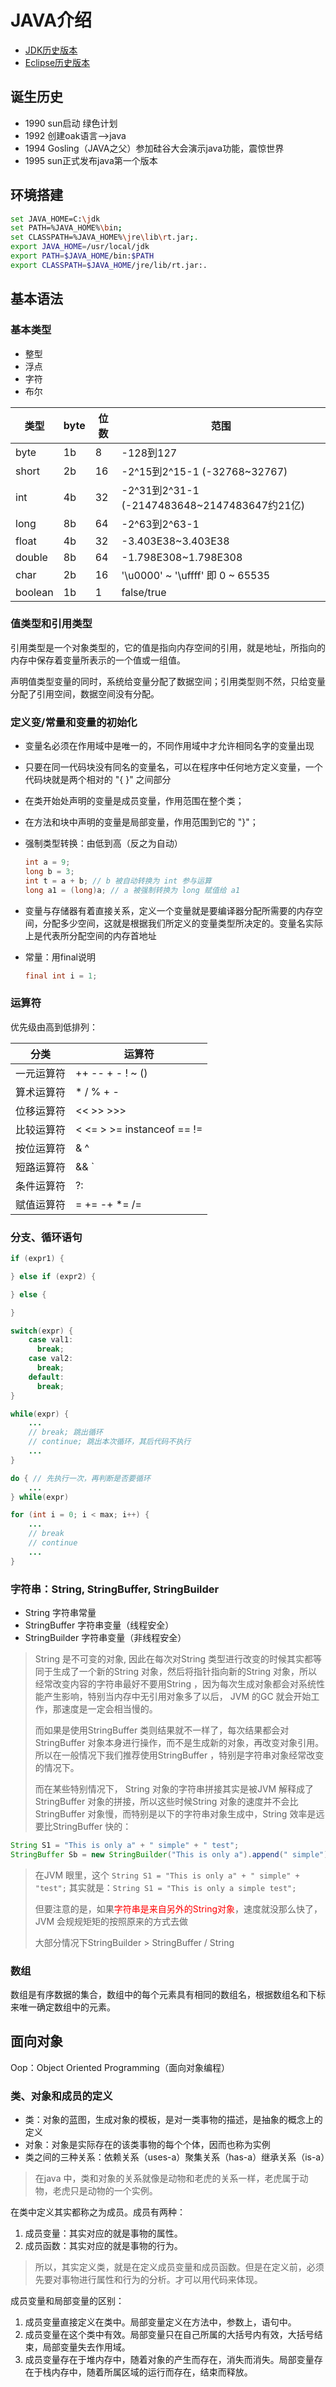 # JAVA介绍

- [JDK历史版本](https://www.oracle.com/technetwork/java/javase/archive-139210.html)
- [Eclipse历史版本](https://wiki.eclipse.org/Older_Versions_Of_Eclipse)

## 诞生历史

- 1990 sun启动 绿色计划
- 1992 创建oak语言-->java
- 1994 Gosling（JAVA之父）参加硅谷大会演示java功能，震惊世界
- 1995 sun正式发布java第一个版本

## 环境搭建

```sh
set JAVA_HOME=C:\jdk
set PATH=%JAVA_HOME%\bin;
set CLASSPATH=%JAVA_HOME%\jre\lib\rt.jar;.
export JAVA_HOME=/usr/local/jdk
export PATH=$JAVA_HOME/bin:$PATH
export CLASSPATH=$JAVA_HOME/jre/lib/rt.jar:.
```

## 基本语法

### 基本类型

- 整型
- 浮点
- 字符
- 布尔

类型|byte|位数|范围
-|-|-|-
byte|1b|8|-128到127
short|2b|16|-2^15到2^15-1 (-32768~32767)
int|4b|32|-2^31到2^31-1 (-2147483648~2147483647约21亿)
long|8b|64|-2^63到2^63-1
float|4b|32|-3.403E38~3.403E38  
double|8b|64|-1.798E308~1.798E308
char|2b|16|'\u0000' ~ '\uffff' 即 0 ~ 65535
boolean|1b|1|false/true

### 值类型和引用类型

引用类型是一个对象类型的，它的值是指向内存空间的引用，就是地址，所指向的内存中保存着变量所表示的一个值或一组值。

声明值类型变量的同时，系统给变量分配了数据空间；引用类型则不然，只给变量分配了引用空间，数据空间没有分配。

### 定义变/常量和变量的初始化

- 变量名必须在作用域中是唯一的，不同作用域中才允许相同名字的变量出现
- 只要在同一代码块没有同名的变量名，可以在程序中任何地方定义变量，一个代码块就是两个相对的 "{ }" 之间部分
- 在类开始处声明的变量是成员变量，作用范围在整个类；
- 在方法和块中声明的变量是局部变量，作用范围到它的 "}"；
- 强制类型转换：由低到高（反之为自动）

  ```java
  int a = 9;
  long b = 3;
  int t = a + b; // b 被自动转换为 int 参与运算
  long a1 = (long)a; // a 被强制转换为 long 赋值给 a1
  ```

- 变量与存储器有着直接关系，定义一个变量就是要编译器分配所需要的内存空间，分配多少空间，这就是根据我们所定义的变量类型所决定的。变量名实际上是代表所分配空间的内存首地址

- 常量：用final说明

  ```java
  final int i = 1;
  ```

### 运算符

优先级由高到低排列：

分类|运算符
-|-
一元运算符|++  --  +  -  !  ~  ()
算术运算符|*  /  %  +  -
位移运算符|<<  >>  >>>
比较运算符|<  <=  >  >=  instanceof ==  !=
按位运算符|&  ^  |
短路运算符|&&  `||`
条件运算符|?:
赋值运算符|=  += -+ *= /=

### 分支、循环语句

```java
if (expr1) {

} else if (expr2) {

} else {

}

switch(expr) {
    case val1:
      break;
    case val2:
      break;
    default:
      break;
}

while(expr) {
    ...
    // break; 跳出循环
    // continue; 跳出本次循环，其后代码不执行
    ...
}

do { // 先执行一次，再判断是否要循环
    ...
} while(expr)

for (int i = 0; i < max; i++) {
    ...
    // break
    // continue
    ...
}
```

### 字符串：String, StringBuffer, StringBuilder

- String 字符串常量
- StringBuffer 字符串变量（线程安全）
- StringBuilder 字符串变量（非线程安全）

>String 是不可变的对象, 因此在每次对String 类型进行改变的时候其实都等同于生成了一个新的String 对象，然后将指针指向新的String 对象，所以经常改变内容的字符串最好不要用String ，因为每次生成对象都会对系统性能产生影响，特别当内存中无引用对象多了以后， JVM 的GC 就会开始工作，那速度是一定会相当慢的。
>
>而如果是使用StringBuffer 类则结果就不一样了，每次结果都会对StringBuffer 对象本身进行操作，而不是生成新的对象，再改变对象引用。所以在一般情况下我们推荐使用StringBuffer ，特别是字符串对象经常改变的情况下。
>
>而在某些特别情况下， String 对象的字符串拼接其实是被JVM 解释成了StringBuffer 对象的拼接，所以这些时候String 对象的速度并不会比StringBuffer 对象慢，而特别是以下的字符串对象生成中，String 效率是远要比StringBuffer 快的：

```java
String S1 = "This is only a" + " simple" + " test";
StringBuffer Sb = new StringBuilder("This is only a").append(" simple").append(" test");
```

>在JVM 眼里，这个 `String S1 = "This is only a" + " simple" + "test";` 其实就是：`String S1 = "This is only a simple test";`
>
>但要注意的是，如果<h style="color:red">字符串是来自另外的String对象</h>，速度就没那么快了，JVM 会规规矩矩的按照原来的方式去做
>
>大部分情况下StringBuilder > StringBuffer / String

### 数组

数组是有序数据的集合，数组中的每个元素具有相同的数组名，根据数组名和下标来唯一确定数组中的元素。

## 面向对象

Oop：Object Oriented Programming（面向对象编程）

### 类、对象和成员的定义

- 类：对象的蓝图，生成对象的模板，是对一类事物的描述，是抽象的概念上的定义
- 对象：对象是实际存在的该类事物的每个个体，因而也称为实例
- 类之间的三种关系：依赖关系（uses-a）聚集关系（has-a）继承关系（is-a）

> 在java 中，类和对象的关系就像是动物和老虎的关系一样，老虎属于动物，老虎只是动物的一个实例。

在类中定义其实都称之为成员。成员有两种：

1. 成员变量：其实对应的就是事物的属性。
2. 成员函数：其实对应的就是事物的行为。

>所以，其实定义类，就是在定义成员变量和成员函数。但是在定义前，必须先要对事物进行属性和行为的分析。才可以用代码来体现。

成员变量和局部变量的区别：

1. 成员变量直接定义在类中。局部变量定义在方法中，参数上，语句中。
2. 成员变量在这个类中有效。局部变量只在自己所属的大括号内有效，大括号结束，局部变量失去作用域。
3. 成员变量存在于堆内存中，随着对象的产生而存在，消失而消失。局部变量存在于栈内存中，随着所属区域的运行而存在，结束而释放。
